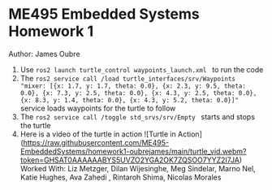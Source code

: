 # ME495 Embedded Systems Homework 1
Author: James Oubre
1. Use `ros2 launch turtle_control waypoints_launch.xml ` to run the code
2. The `ros2 service call /load turtle_interfaces/srv/Waypoints "mixer: [{x: 1.7, y: 1.7, theta: 0.0}, {x: 2.3, y: 9.5, theta: 0.0}, {x: 7.3, y: 2.5, theta: 0.0}, {x: 4.3, y: 2.5, theta: 0.0}, {x: 8.3, y: 1.4, theta: 0.0}, {x: 4.3, y: 5.2, theta: 0.0}]"` service loads waypoints for the turtle to follow
3. The `ros2 service call /toggle std_srvs/srv/Empty ` starts and stops the turtle
4. Here is a video of the turtle in action
   ![Turtle in Action] (https://raw.githubusercontent.com/ME495-EmbeddedSystems/homework1-oubrejames/main/turtle_vid.webm?token=GHSAT0AAAAAABYS5UVZO2YGA2OK7ZQSOO7YYZ2I7JA)
Worked With: Liz Metzger, Dilan Wijesinghe, Meg Sindelar, Marno Nel, Katie Hughes, Ava Zahedi , Rintaroh Shima, Nicolas Morales